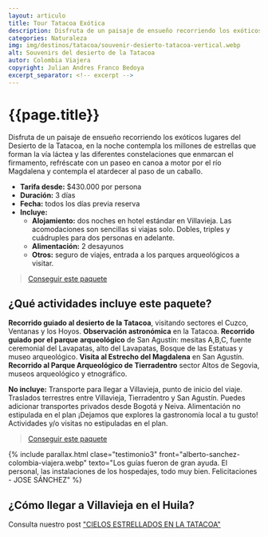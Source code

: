 ```yaml
---
layout: articulo
title: Tour Tatacoa Exótica
description: Disfruta de un paisaje de ensueño recorriendo los exóticos lugares del Desierto de la Tatacoa
categories: Naturaleza
img: img/destinos/tatacoa/souvenir-desierto-tatacoa-vertical.webp
alt: Souvenirs del desierto de la Tatacoa
autor: Colombia Viajera
copyright: Julian Andres Franco Bedoya
excerpt_separator: <!-- excerpt -->
---
```


# {{page.title}}

Disfruta de un paisaje de ensueño recorriendo los exóticos lugares del Desierto de la Tatacoa, en la noche contempla los millones de estrellas que forman la vía láctea y las diferentes constelaciones que enmarcan el firmamento, refréscate con un paseo en canoa a motor por el río Magdalena y contempla el atardecer al paso de un caballo.

<!-- excerpt -->

* **Tarifa desde:** $430.000 por persona
* **Duración:** 3 días
* **Fecha:** todos los días previa reserva
* **Incluye:**
  * **Alojamiento:** dos noches en hotel estándar en Villavieja. Las acomodaciones son sencillas si viajas solo. Dobles, triples y cuádruples para dos personas en adelante.
  * **Alimentación:** 2 desayunos
  * **Otros:** seguro de viajes, entrada a los parques arqueológicos a visitar.

>[Conseguir este paquete](https://api.whatsapp.com/send?phone=+573209673925&text=Hola.%20Me%20encantar%C3%ADa%20saber%20m%C3%A1s%20sobre%20este%20paquete:%20Tatacoa%20Ex%C3%B3tica)

## ¿Qué actividades incluye este paquete?

**Recorrido guiado al desierto de la Tatacoa**, visitando sectores el Cuzco, Ventanas y los Hoyos. **Observación astronómica** en la Tatacoa. **Recorrido guiado por el parque arqueológico** de San Agustín: mesitas A,B,C, fuente ceremonial del Lavapatas, alto del Lavapatas, Bosque de las Estatuas y museo arqueológico. **Visita al Estrecho del Magdalena** en San Agustín. **Recorrido al Parque Arqueológico de Tierradentro** sector Altos de Segovia, museos arqueológico y etnográfico.

**No incluye:** Transporte para llegar a Villavieja, punto de inicio del viaje. Traslados terrestres entre Villavieja, Tierradentro y San Agustín. Puedes adicionar transportes privados desde Bogotá y Neiva. Alimentación no estipulada en el plan ¡Dejamos que explores la gastronomía local a tu gusto! Actividades y/o visitas no estipuladas en el plan.

>[Conseguir este paquete](https://api.whatsapp.com/send?phone=+573209673925&text=Hola.%20Me%20encantar%C3%ADa%20saber%20m%C3%A1s%20sobre%20este%20paquete:%20Tatacoa%20Ex%C3%B3tica)

{% include parallax.html clase="testimonio3" front="alberto-sanchez-colombia-viajera.webp" texto="Los guías fueron de gran ayuda. El personal, las instalaciones de los hospedajes, todo muy bien. Felicitaciones - JOSE SÁNCHEZ" %}

## ¿Cómo llegar a Villavieja  en el Huila?

Consulta nuestro post ["CIELOS ESTRELLADOS EN LA TATACOA"]({{site.baseurl}}/tour-de-las-estrellas-tatacoa/)
